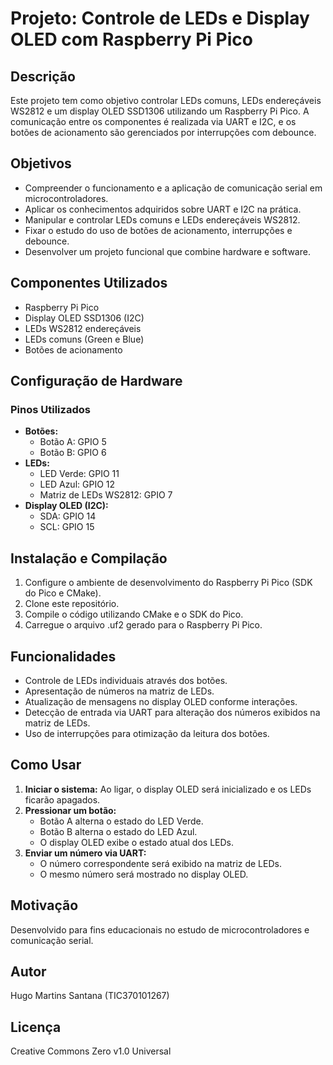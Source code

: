 # Projeto: Controle de LEDs e Display OLED com Raspberry Pi Pico

## Descrição

Este projeto tem como objetivo controlar LEDs comuns, LEDs endereçáveis WS2812 e um display OLED SSD1306 utilizando um Raspberry Pi Pico. A comunicação entre os componentes é realizada via UART e I2C, e os botões de acionamento são gerenciados por interrupções com debounce.

## Objetivos

- Compreender o funcionamento e a aplicação de comunicação serial em microcontroladores.
- Aplicar os conhecimentos adquiridos sobre UART e I2C na prática.
- Manipular e controlar LEDs comuns e LEDs endereçáveis WS2812.
- Fixar o estudo do uso de botões de acionamento, interrupções e debounce.
- Desenvolver um projeto funcional que combine hardware e software.

## Componentes Utilizados

- Raspberry Pi Pico
- Display OLED SSD1306 (I2C)
- LEDs WS2812 endereçáveis
- LEDs comuns (Green e Blue)
- Botões de acionamento

## Configuração de Hardware

### **Pinos Utilizados**

- **Botões:**
  - Botão A: GPIO 5
  - Botão B: GPIO 6
- **LEDs:**
  - LED Verde: GPIO 11
  - LED Azul: GPIO 12
  - Matriz de LEDs WS2812: GPIO 7
- **Display OLED (I2C):**
  - SDA: GPIO 14
  - SCL: GPIO 15

## Instalação e Compilação

1. Configure o ambiente de desenvolvimento do Raspberry Pi Pico (SDK do Pico e CMake).
2. Clone este repositório.
3. Compile o código utilizando CMake e o SDK do Pico.
4. Carregue o arquivo .uf2 gerado para o Raspberry Pi Pico.

## Funcionalidades

- Controle de LEDs individuais através dos botões.
- Apresentação de números na matriz de LEDs.
- Atualização de mensagens no display OLED conforme interações.
- Detecção de entrada via UART para alteração dos números exibidos na matriz de LEDs.
- Uso de interrupções para otimização da leitura dos botões.

## Como Usar

1. **Iniciar o sistema:** Ao ligar, o display OLED será inicializado e os LEDs ficarão apagados.
2. **Pressionar um botão:**
   - Botão A alterna o estado do LED Verde.
   - Botão B alterna o estado do LED Azul.
   - O display OLED exibe o estado atual dos LEDs.
3. **Enviar um número via UART:**
   - O número correspondente será exibido na matriz de LEDs.
   - O mesmo número será mostrado no display OLED.

## Motivação

Desenvolvido para fins educacionais no estudo de microcontroladores e comunicação serial.

## Autor

Hugo Martins Santana (TIC370101267)

## Licença

Creative Commons Zero v1.0 Universal
